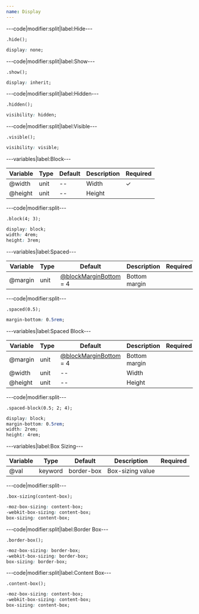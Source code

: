 ```yaml
---
name: Display
---
```


---code|modifier:split|label:Hide---

```less
.hide();
```

```css
display: none;
```

---code|modifier:split|label:Show---

```less
.show();
```

```css
display: inherit;
```

---code|modifier:split|label:Hidden---

```less
.hidden();
```

```css
visibility: hidden;
```

---code|modifier:split|label:Visible---

```less
.visible();
```

```css
visibility: visible;
```

---variables|label:Block---

| Variable | Type | Default | Description | Required |
| -- | -- | -- | -- | -- |
| @width | unit | -- | Width | ✓ |
| @height | unit | -- | Height ||

---code|modifier:split---

```less
.block(4; 3);
```

```css
display: block;
width: 4rem;
height: 3rem;
```

---variables|label:Spaced---

| Variable | Type | Default | Description | Required |
| -- | -- | -- | -- | -- |
| @margin | unit | [@blockMarginBottom](/style/variables#layout) = 4 | Bottom margin ||

---code|modifier:split---

```less
.spaced(0.5);
```

```css
margin-bottom: 0.5rem;
```

---variables|label:Spaced Block---

| Variable | Type | Default | Description | Required |
| -- | -- | -- | -- | -- |
| @margin | unit | [@blockMarginBottom](/style/variables#layout) = 4 | Bottom margin ||
| @width | unit | -- | Width ||
| @height | unit | -- | Height ||

---code|modifier:split---

```less
.spaced-block(0.5; 2; 4);
```

```css
display: block;
margin-bottom: 0.5rem;
width: 2rem;
height: 4rem;
```

---variables|label:Box Sizing---

| Variable | Type | Default | Description | Required |
| -- | -- | -- | -- | -- |
| @val | keyword | border-box | Box-sizing value ||

---code|modifier:split---

```less
.box-sizing(content-box);
```

```css
-moz-box-sizing: content-box;
-webkit-box-sizing: content-box;
box-sizing: content-box;
```

---code|modifier:split|label:Border Box---

```less
.border-box();
```

```css
-moz-box-sizing: border-box;
-webkit-box-sizing: border-box;
box-sizing: border-box;
```

---code|modifier:split|label:Content Box---

```less
.content-box();
```

```css
-moz-box-sizing: content-box;
-webkit-box-sizing: content-box;
box-sizing: content-box;
```